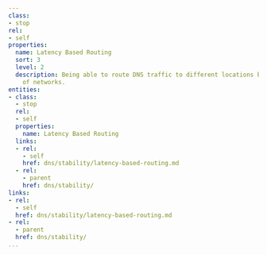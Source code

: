 ```yaml
---
class:
- stop
rel:
- self
properties:
  name: Latency Based Routing
  sort: 3
  level: 2
  description: Being able to route DNS traffic to different locations based upon latency
    of networks.
entities:
- class:
  - stop
  rel:
  - self
  properties:
    name: Latency Based Routing
  links:
  - rel:
    - self
    href: dns/stability/latency-based-routing.md
  - rel:
    - parent
    href: dns/stability/
links:
- rel:
  - self
  href: dns/stability/latency-based-routing.md
- rel:
  - parent
  href: dns/stability/
...
```


